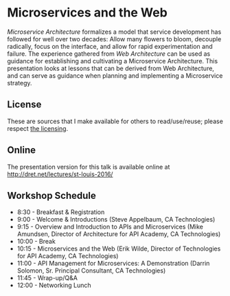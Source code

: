 # Microservices and the Web

*Microservice Architecture* formalizes a model that service development has followed for well over two decades: Allow many flowers to bloom, decouple radically, focus on the interface, and allow for rapid experimentation and failure. The experience gathered from *Web Architecture* can be used as guidance for establishing and cultivating a Microservice Architecture. This presentation looks at lessons that can be derived from Web Architecture, and can serve as guidance when planning and implementing a Microservice strategy.


## License

These are sources that I make available for others to read/use/reuse; please respect [the licensing](../LICENSE).


## Online

The presentation version for this talk is available online at http://dret.net/lectures/st-louis-2016/


## Workshop Schedule

* 8:30 - Breakfast & Registration
* 9:00 - Welcome & Introductions (Steve Appelbaum, CA Technologies)
* 9:15 - Overview and Introduction to APIs and Microservices (Mike Amundsen, Director of Architecture for API Academy, CA Technologies)
* 10:00 - Break
* 10:15 - Microservices and the Web (Erik Wilde, Director of Technologies for API Academy, CA Technologies)
* 11:00 - API Management for Microservices: A Demonstration (Darrin Solomon, Sr. Principal Consultant, CA Technologies)
* 11:45 - Wrap-up/Q&A
* 12:00 - Networking Lunch
